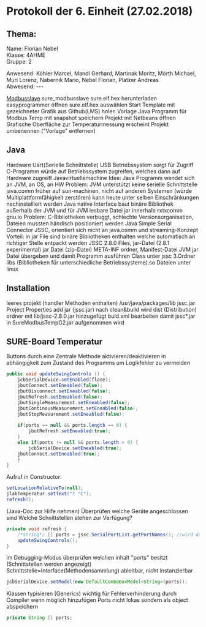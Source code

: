 # Protokoll der 6. Einheit (27.02.2018)

## Thema: 

Name:     Florian Nebel  
Klasse:   4AHME  
Gruppe:   2  

Anwesend: Köhler Marcel, Mandl Gerhard, Martinak Moritz, Mörth Michael, Muri Lorenz, Nabernik Mario, Nebel Florian, Platzer Andreas  
Abwesend: ---

[Modbusslave](https://www.htl-mechatronik.at/svn/modbus/)
sure_modbusslave
sure.elf.hex herunterladen
easyprogrammer öffnen
sure.elf.hex auswählen
Start
Template mit gezeichneter Grafik aus Github(LMS) holen
Vorlage Java Programm für Modbus Temp mit snapshot speichern
Projekt mit Netbeans öffnen
Grafische Oberfläche zur Temperaturmessung erscheint
Projekt umbenennen ("Vorlage" entfernen)

## Java
Hardware Uart(Serielle Schnittstelle)
	USB
Betriebssystem sorgt für Zugriff
	C-Programm würde auf Betriebssystem zugreifen, welches dann auf Hardware zugreift
Javavirtuellemachine
Idee: Java Programm wendet sich an JVM, an OS, an HW
Problem: JVM unterstützt keine serielle Schnittstelle
java.comm früher auf sun-machinen, nicht auf anderen Systemen
	(würde Multiplattformfähigkeit zerstören)
kann heute unter selben Einschränkungen nachinstalliert werden
Java native Interface baut binäre Bibliothek außerhalb der JVM und für JVM lesbare Datei jar innerhalb
rxtxcomm gnu.io
	Problem: C-Bibliotheken verbuggt, schlechte Versionsorganisation, Dateien mussten händisch positioniert werden
Java Simple Serial Connector JSSC, orientiert sich nicht an java.comm und streaming-Konzept
	Vorteil: in jar File sind binäre Bibliotheken enthalten welche automatisch an richtiger Stelle entpackt werden
JSSC 2.8.0	Files, jar-Datei (2.8.1 experimental)
jar Datei (zip-Datei) META-INF ordner, Manifest-Datei
	JVM jar Datei übergeben und damit Programm ausführen
Class unter jssc
3.Ordner libs (Bibliotheken für unterschiedliche Betriebssysteme).so Dateien unter linux

## Installation
leeres projekt (handler Methoden enthalten)
/usr/java/packages/lib  jssc.jar
Project Properties add jar (jssc.jar)
nach clean&build wird dist (Distribution) ordner mit lib/jssc-2.8.0.jar hinzugefügt
buld.xml bearbeiten damit jssc*.jar in SureModbusTempG2.jar aufgenommen wird


## SURE-Board Temperatur
Buttons durch eine Zentrale Methode aktivieren/deaktivieren in abhängigkeit zum Zustand des Programms um Logikfehler zu vermeiden
```java
public void updateSwingControls () {
    jcbSerialDevice.setEnabled(flase);
    jbutConnect.setEneabled(false);
    jbutDisconnect.setEneabled(false);
    jbutRefresh.setEneabled(false);
    jbutSingleMeasurement.setEneabled(false);
    jbutContinousMeasurement.setEneabled(false);
    jbutStopMeasurement.setEneabled(false);
    
    if(ports == null && ports.length == 0) {
        jbutRefresh.setEneabled(true);
    }
    else if(ports != null && ports.length > 0) {
        jcbSerialDevice.setEneabled(true);
	jbutConnect.setEneabled(true);
    }
}
```

Aufruf in Constructor:
```java
setLocationRelativeTo(null);
jlabTemperatur.setText("? °C");
refresh();
```
(Java-Doc zur Hilfe nehmen)
Überprüfen welche Geräte angeschlossen sind
Welche Schnittstellen stehen zur Verfügung?
```java
private void refresh {
    /*String*/ [] ports = jssc.SerialPortList.getPortNames(); //wird durch Objekt private String [] ports abgelöst
    updateSwingControls();
}
```
im Debugging-Modus überprüfen welchen inhalt "ports" besitzt (Schnittstellen werden angezeigt)
Schnittstelle=Interface(Methodensammlung) ableitbar, nicht instanzierbar
```java
jcbSerialDevice.setModel(new DefaultComboBoxModel<String>(ports));
```
<E> Klassen typisieren (Generics) wichtig für Fehlerverhinderung durch Compiler
	wenn möglich hinzufügen
Ports nicht lokas sondern als object abspeichern
```java
private String [] ports;
```
